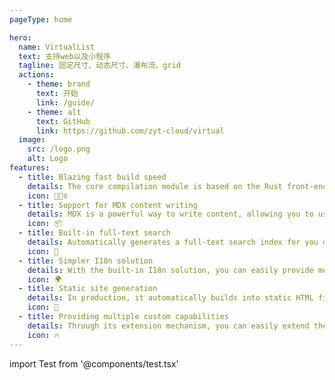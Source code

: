 ```yaml
---
pageType: home

hero:
  name: VirtualList
  text: 支持web以及小程序
  tagline: 固定尺寸、动态尺寸、瀑布流、grid
  actions:
    - theme: brand
      text: 开始
      link: /guide/
    - theme: alt
      text: GitHub
      link: https://github.com/zyt-cloud/virtual
  image:
    src: /logo.png
    alt: Logo
features:
  - title: Blazing fast build speed
    details: The core compilation module is based on the Rust front-end toolchain, providing a more ultimate development experience.
    icon: 🏃🏻‍♀️
  - title: Support for MDX content writing
    details: MDX is a powerful way to write content, allowing you to use React components in Markdown.
    icon: 📦
  - title: Built-in full-text search
    details: Automatically generates a full-text search index for you during construction, providing out-of-the-box full-text search capabilities.
    icon: 🎨
  - title: Simpler I18n solution
    details: With the built-in I18n solution, you can easily provide multi-language support for documents or components.
    icon: 🌍
  - title: Static site generation
    details: In production, it automatically builds into static HTML files, which can be easily deployed anywhere.
    icon: 🌈
  - title: Providing multiple custom capabilities
    details: Through its extension mechanism, you can easily extend theme UI and build process.
    icon: 🔥
---
```


import Test from '@components/test.tsx'
